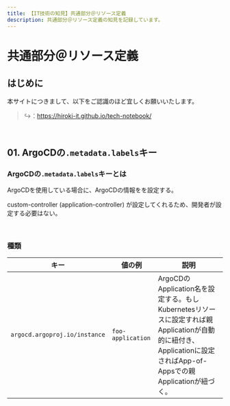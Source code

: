 ```yaml
---
title: 【IT技術の知見】共通部分＠リソース定義
description: 共通部分＠リソース定義の知見を記録しています。
---
```


# 共通部分＠リソース定義

## はじめに

本サイトにつきまして、以下をご認識のほど宜しくお願いいたします。

> ↪️：https://hiroki-it.github.io/tech-notebook/

<br>

## 01. ArgoCDの`.metadata.labels`キー

### ArgoCDの`.metadata.labels`キーとは

ArgoCDを使用している場合に、ArgoCDの情報をを設定する。

custom-controller (application-controller) が設定してくれるため、開発者が設定する必要はない。

<br>

### 種類

| キー                          | 値の例            | 説明                                                                                                                                                            |
| ----------------------------- | ----------------- | --------------------------------------------------------------------------------------------------------------------------------------------------------------- |
| `argocd.argoproj.io/instance` | `foo-application` | ArgoCDのApplication名を設定する。もしKubernetesリソースに設定すれば親Applicationが自動的に紐付き、Applicationに設定さればApp-of-Appsでの親Applicationが紐づく。 |

<br>
